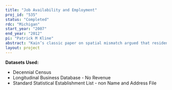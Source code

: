 ```yaml
---
title: "Job Availability and Employment"
proj_id: "535"
status: "Completed"
rdc: "Michigan"
start_year: "2007"
end_year: "2012"
pi: "Patrick M Kline"
abstract: "Kain’s classic paper on spatial mismatch argued that residential segregation reduces the equilibrium employment of minorities by increasing the distance to available jobs. While a substantial literature has emerged testing this hypothesis, and the more general notion that one’s distance to potential jobs might reduce employment probabilities, few studies have been able to deal adequately with the endogeneity of firm and worker location decisions. This project uses a natural experiment to infer the wage and employment effects of moving employers closer to an underemployed population. Using the federal Empowerment Zone program as an exogenous predictor of firm location, the project develops an instrumental variables approach to estimating the elasticity of labor supply with respect to job availability. The analysis will utilize data from the 1990 and 2000 Decennial Censuses, the Standard Statistical Establishment Listing (SSEL), and the Longitudinal Business Database (LBD)."
layout: project
---
```


**Datasets Used:**

  - Decennial Census 
  - Longitudinal Business Database - No Revenue 
  - Standard Statistical Establishment List - non Name and Address File 

